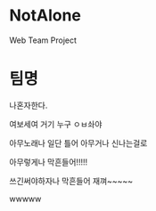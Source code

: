 # NotAlone
Web Team Project

# 팀명
나혼자한다.

여보세여 거기 누구 ㅇㅂ솨야

아무노래나 일단 틀어 아무거나 신나는걸로 

아무렇게나 막흔들어!!!!!

쓰긴써야하자나 막흔들어 재껴~~~~~

wwwww